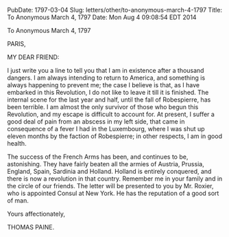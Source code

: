 PubDate: 1797-03-04
Slug: letters/other/to-anonymous-march-4-1797
Title: To Anonymous  March 4, 1797
Date: Mon Aug  4 09:08:54 EDT 2014

   To Anonymous  March 4, 1797

   PARIS,

   MY DEAR FRIEND:

   I just write you a line to tell you that I am in existence after a
   thousand dangers. I am always intending to return to America, and
   something is always happening to prevent me; the case I believe is that,
   as I have embarked in this Revolution, I do not like to leave it till it
   is finished. The internal scene for the last year and half, until the fall
   of Robespierre, has been terrible. I am almost the only survivor of those
   who begun this Revolution, and my escape is difficult to account for. At
   present, I suffer a good deal of pain from an abscess in my left side,
   that came in consequence of a fever I had in the Luxembourg, where I was
   shut up eleven months by the faction of Robespierre; in other respects, I
   am in good health.

   The success of the French Arms has been, and continues to be, astonishing.
   They have fairly beaten all the armies of Austria, Prussia, England,
   Spain, Sardinia and Holland. Holland is entirely conquered, and there is
   now a revolution in that country. Remember me in your family and in the
   circle of our friends. The letter will be presented to you by Mr. Roxier,
   who is appointed Consul at New York. He has the reputation of a good sort
   of man.

   Yours affectionately,

   THOMAS PAINE.


